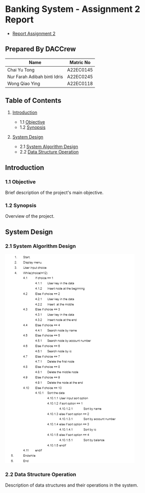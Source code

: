 # Banking System - Assignment 2 Report

- <a href="#" >Report Assignment 2 </a>
## Prepared By DACCrew
| Name         | Matric No    |
|--------------|--------------|
| Chai Yu Tong  | A22EC0145  |
| Nur Farah Adibah binti Idris     | A22EC0245 |
| Wong Qiao Ying     | A22EC0118 |

## Table of Contents
1. [Introduction](#introduction)
   - 1.1 [Objective](#11-Objective)
   - 1.2 [Synopsis](#12-Synopsis)

2. [System Design](#system-design)
   - 2.1 [System Algorithm Design](#21-System-Algorithm-Design)
   - 2.2 [Data Structure Operation](#22-Data-Structure-Operation)

## Introduction
### 1.1 Objective
Brief description of the project's main objective.

### 1.2 Synopsis
Overview of the project.

## System Design
### 2.1 System Algorithm Design
<img src="https://github.com/jjn7702/SECJ2013-DSA/blob/main/Submission/sec02/DACCrew/Images/assignment2pseudo.png">

### 2.2 Data Structure Operation
Description of data structures and their operations in the system.



